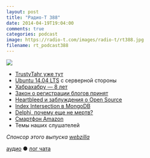 ```yaml
---
layout: post
title: "Радио-Т 388"
date: 2014-04-19T19:04:00
comments: true
categories: podcast
image: https://radio-t.com/images/radio-t/rt388.jpg
filename: rt_podcast388
---
```

![](https://radio-t.com/images/radio-t/rt388.jpg)

* [TrustyTahr уже тут](https://wiki.ubuntu.com/TrustyTahr/ReleaseNotes)
* [Ubuntu 14.04 LTS](http://prsm.tc/UnoBZk) с серверной стороны
* [Хабрахабру — 8 лет](http://habrahabr.ru/company/tm/blog/219903/)
* [Закон о регистрации блогов принят](http://habrahabr.ru/post/219935/)
* [Heartbleed и заблуждения о Open Source](http://habrahabr.ru/post/219163/)
* [Index Intersection в MongoDB](https://jira.mongodb.org/browse/SERVER-3071)
* [Delphi, почему еще не мертв?](http://stevepeacocke.blogspot.com/2013/05/delphi-why-wont-it-just-die.html)
* [Смартфон Amazon](http://habrahabr.ru/post/219703/)
* Темы наших слушателей

_Спонсор этого выпуска [webzilla](http://radio-t.files.webzilla.com)_

[аудио](http://cdn.radio-t.com/rt_podcast388.mp3) ● [лог чата](http://chat.radio-t.com/logs/radio-t-388.html)
<audio src="http://cdn.radio-t.com/rt_podcast388.mp3" preload="none"></audio>
